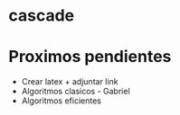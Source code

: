# cascade

# Proximos pendientes

- Crear latex + adjuntar link
- Algoritmos clasicos - Gabriel
- Algoritmos eficientes

